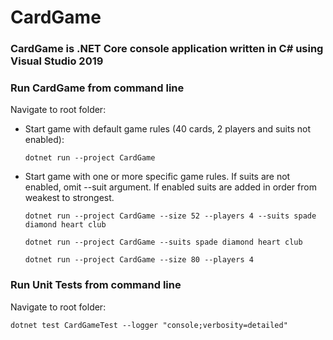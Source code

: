 # CardGame

### CardGame is .NET Core console application written in C# using Visual Studio 2019

### Run CardGame from command line

Navigate to root folder:

- Start game with default game rules (40 cards, 2 players and suits not enabled):

	  dotnet run --project CardGame

- Start game with one or more specific game rules. If suits are not enabled, omit --suit argument. If enabled suits are added in order from weakest to strongest. 
	
	  dotnet run --project CardGame --size 52 --players 4 --suits spade diamond heart club
	
	  dotnet run --project CardGame --suits spade diamond heart club
 
	  dotnet run --project CardGame --size 80 --players 4

### Run Unit Tests from command line

Navigate to root folder:

	dotnet test CardGameTest --logger "console;verbosity=detailed"
